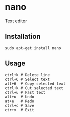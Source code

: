 # nano

Text editor

## Installation

`sudo apt-get install nano`

## Usage

```text
ctrl+k # Delete line
ctrl+6 # Select text
alt+6  # Copy selected text
ctrl+k # Cut selected text
ctrl+u # Past text
alt+u  # Undo
at+e   # Redo
ctrl+c # Save
ctr+x  # Exit
```
